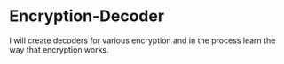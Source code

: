 # Encryption-Decoder
I will create decoders for various encryption and in the process learn the way that encryption works.
